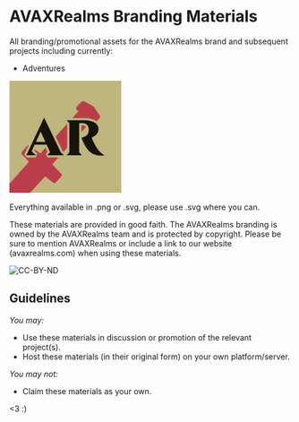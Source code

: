 # AVAXRealms Branding Materials
All branding/promotional assets for the AVAXRealms brand and subsequent projects including currently:
- Adventures

<img src="https://raw.githubusercontent.com/avaxrealms/branding/8e6599f50e87bccb8e2943692891e539c705234c/AVAXRealms/MicroLogo_Light.svg?token=AIXKQ7NIOZNHS4FLVDIFM3TBTSE5K" alt="AVAXRealms Logo" width="200">

Everything available in .png or .svg, please use .svg where you can.

These materials are provided in good faith. The AVAXRealms branding is owned by the AVAXRealms team and is protected by copyright. Please be sure to mention AVAXRealms or include a link to our website (avaxrealms.com) when using these materials.

<img src="https://user-images.githubusercontent.com/36612221/142978817-23f96ba0-334d-458b-8a2c-3db26c075c4e.png" alt="CC-BY-ND" width="200">

<b><h2>Guidelines</h2></b>

_You may:_
- Use these materials in discussion or promotion of the relevant project(s).
- Host these materials (in their original form) on your own platform/server.

_You may not:_
- Claim these materials as your own. 

<3 :)
